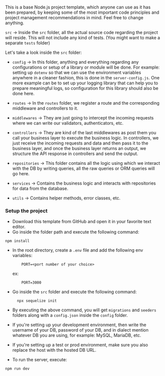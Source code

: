 This is a base Node.js project template, which anyone can use as it has been prepared, by keeping some of the most important code principles and project management recommendations in mind. Feel free to change anything.

`src` -> Inside the `src` folder, all the actual source code regarding the project will reside. This will not include any kind of tests. (You might want to make a separate `tests` folder)

Let's take a look inside the `src` folder:

 - `config` -> In this folder, anything and everything regarding any configurations or setup of a library or module will be done. For example: setting up `dotenv` so that we can use the environment variables anywhere in a cleaner fashion, this is done in the `server-config.js`. One more example can be to set up your logging library that can help you to prepare meaningful logs, so configuration for this library should also be done here. 

 - `routes` -> In the `routes` folder, we register a route and the corresponding middleware and controllers to it. 

 - `middlewares` -> They are just going to intercept the incoming requests where we can write our validators, authenticators, etc. 

 - `controllers` -> They are kind of the last middlewares as post them you call your business layer to execute the business logic. In controllers, we just receive the incoming requests and data and then pass it to the business layer, and once the business layer returns an output, we structure the API response in controllers and send the output. 

 - `repositories` -> This folder contains all the logic using which we interact with the DB by writing queries, all the raw queries or ORM queries will go here.

 - `services` -> Contains the business logic and interacts with repositories for data from the database.

 - `utils` -> Contains helper methods, error classes, etc.

### Setup the project

 - Download this template from GitHub and open it in your favorite text editor. 
 - Go inside the folder path and execute the following command:
  ```
  npm install
  ```
 - In the root directory, create a `.env` file and add the following env variables:
    ```
        PORT=<port number of your choice>
    ```
    ex: 
    ```
        PORT=3000
    ```
 - Go inside the `src` folder and execute the following command:
    ```
      npx sequelize init
    ```
 - By executing the above command, you will get `migrations` and `seeders` folders along with a `config.json` inside the `config` folder. 
 - If you're setting up your development environment, then write the username of your DB, password of your DB, and in dialect mention whatever DB you are using, for example: MySQL, MariaDB, etc.
 - If you're setting up a test or prod environment, make sure you also replace the host with the hosted DB URL.

 - To run the server, execute:
 ```
 npm run dev
 ```
